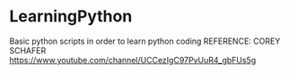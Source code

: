 # LearningPython
Basic python scripts in order to learn python coding
REFERENCE: COREY SCHAFER https://www.youtube.com/channel/UCCezIgC97PvUuR4_gbFUs5g